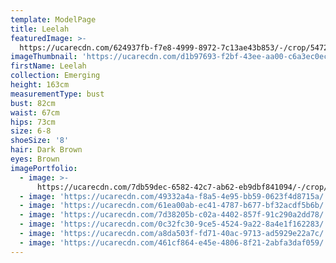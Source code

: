 ```yaml
---
template: ModelPage
title: Leelah
featuredImage: >-
  https://ucarecdn.com/624937fb-f7e8-4999-8972-7c13ae43b853/-/crop/5472x2655/0,0/-/preview/
imageThumbnail: 'https://ucarecdn.com/d1b97693-f2bf-43ee-aa00-c6a3ec0ec791/'
firstName: Leelah
collection: Emerging
height: 163cm
measurementType: bust
bust: 82cm
waist: 67cm
hips: 73cm
size: 6-8
shoeSize: '8'
hair: Dark Brown
eyes: Brown
imagePortfolio:
  - image: >-
      https://ucarecdn.com/7db59dec-6582-42c7-ab62-eb9dbf841094/-/crop/756x943/2,505/-/preview/
  - image: 'https://ucarecdn.com/49332a4a-f8a5-4e95-bb59-0623f4d8715a/'
  - image: 'https://ucarecdn.com/61ea00ab-ec41-4787-b677-bf32acdf5b6b/'
  - image: 'https://ucarecdn.com/7d38205b-c02a-4402-857f-91c290a2dd78/'
  - image: 'https://ucarecdn.com/0c32fc30-9ce5-4524-9a22-8a4e1f162283/'
  - image: 'https://ucarecdn.com/a8da503f-fd71-40ac-9713-ad5929e22a7c/'
  - image: 'https://ucarecdn.com/461cf864-e45e-4806-8f21-2abfa3daf059/'
---
```


